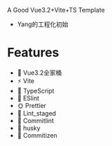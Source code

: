 A Good Vue3.2+Vite+TS Template 
- Yang的工程化初始
# Features
- 👑 Vue3.2全家桶 
- ⚡️ Vite
- 💎 TypeScript
- 🚥 ESlint
- 🌞 Prettier
- 🎁 Lint_staged
- 🚨 Commitlint
- 🎷 husky
- 🔨 Commitizen
